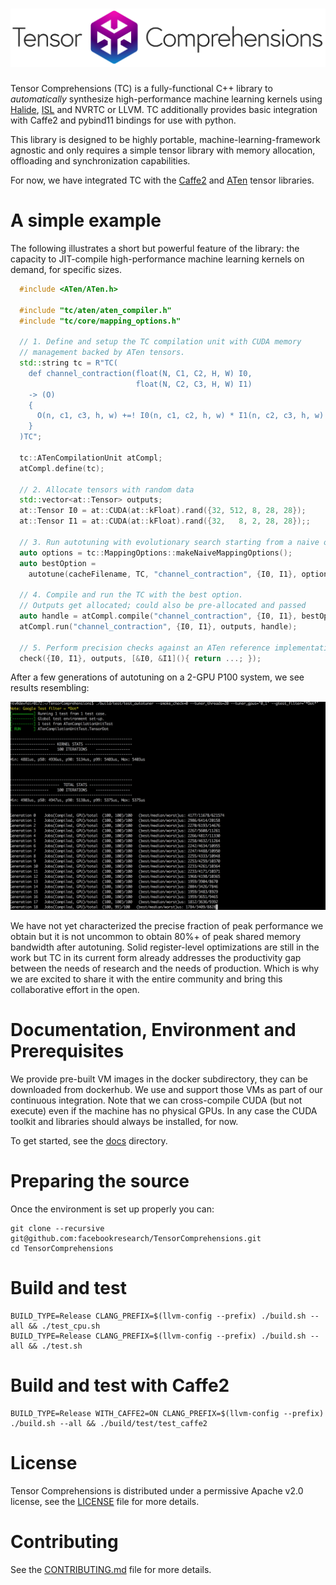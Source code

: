 # ![Tensor Comprehensions](docs/source/_static/img/tc-logo-full-color-with-text-2.png)

Tensor Comprehensions (TC) is a fully-functional C++ library to *automatically* synthesize high-performance machine learning kernels using [Halide](https://github.com/halide/Halide), [ISL](http://isl.gforge.inria.fr/) and NVRTC or LLVM. TC additionally provides basic integration with Caffe2 and pybind11 bindings for use with python.

This library is designed to be highly portable, machine-learning-framework agnostic and only requires a simple tensor library with memory allocation, offloading and synchronization capabilities.

For now, we have integrated TC with the [Caffe2](https://github.com/caffe2/caffe2) and [ATen](https://github.com/pytorch/pytorch/tree/master/aten/src/ATen) tensor libraries.

# A simple example

The following illustrates a short but powerful feature of the library: the capacity to JIT-compile high-performance machine learning kernels on demand, for specific sizes.

```cpp
  #include <ATen/ATen.h>

  #include "tc/aten/aten_compiler.h"
  #include "tc/core/mapping_options.h"

  // 1. Define and setup the TC compilation unit with CUDA memory
  // management backed by ATen tensors.
  std::string tc = R"TC(
    def channel_contraction(float(N, C1, C2, H, W) I0,
                            float(N, C2, C3, H, W) I1)
    -> (O)
    {
      O(n, c1, c3, h, w) +=! I0(n, c1, c2, h, w) * I1(n, c2, c3, h, w)
    }
  )TC";

  tc::ATenCompilationUnit atCompl;
  atCompl.define(tc);

  // 2. Allocate tensors with random data
  std::vector<at::Tensor> outputs;
  at::Tensor I0 = at::CUDA(at::kFloat).rand({32, 512, 8, 28, 28});
  at::Tensor I1 = at::CUDA(at::kFloat).rand({32,   8, 2, 28, 28});;

  // 3. Run autotuning with evolutionary search starting from a naive option
  auto options = tc::MappingOptions::makeNaiveMappingOptions();
  auto bestOption =
    autotune(cacheFilename, TC, "channel_contraction", {I0, I1}, options, {options});

  // 4. Compile and run the TC with the best option.
  // Outputs get allocated; could also be pre-allocated and passed
  auto handle = atCompl.compile("channel_contraction", {I0, I1}, bestOption);
  atCompl.run("channel_contraction", {I0, I1}, outputs, handle);

  // 5. Perform precision checks against an ATen reference implementation
  check({I0, I1}, outputs, [&I0, &I1](){ return ...; });
```

After a few generations of autotuning on a 2-GPU P100 system, we see results resembling:

![Autotuning Sample](docs/source/_static/img/autotuning.png)

We have not yet characterized the precise fraction of peak performance we obtain but it is not uncommon to obtain 80%+ of peak shared memory bandwidth after autotuning. Solid register-level optimizations are still in the work but TC in its current form already addresses the productivity gap between the needs of research and the needs of production. Which is why we are excited to share it with the entire community and bring this collaborative effort in the open.

# Documentation, Environment and Prerequisites
We provide pre-built VM images in the docker subdirectory, they can be downloaded from dockerhub. We use and support those VMs as part of our continuous integration. Note that we can cross-compile CUDA (but not execute) even if the machine has no physical GPUs. In any case the CUDA toolkit and libraries should always be installed, for now.

To get started, see the [docs](master/docs) directory.

# Preparing the source

Once the environment is set up properly you can:
``` shell
git clone --recursive git@github.com:facebookresearch/TensorComprehensions.git
cd TensorComprehensions
```

# Build and test

```shell
BUILD_TYPE=Release CLANG_PREFIX=$(llvm-config --prefix) ./build.sh --all && ./test_cpu.sh
BUILD_TYPE=Release CLANG_PREFIX=$(llvm-config --prefix) ./build.sh --all && ./test.sh
```

# Build and test with Caffe2

```shell
BUILD_TYPE=Release WITH_CAFFE2=ON CLANG_PREFIX=$(llvm-config --prefix) ./build.sh --all && ./build/test/test_caffe2
```

# License
Tensor Comprehensions is distributed under a permissive Apache v2.0 license, see the [LICENSE](LICENSE) file for more details.


# Contributing
See the [CONTRIBUTING.md](CONTRIBUTING.md) file for more details.
